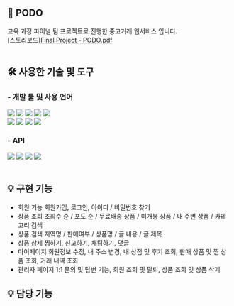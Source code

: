 ## 📌 PODO
교육 과정 파이널 팀 프로젝트로 진행한 중고거래 웹서비스 입니다. <br />
[스토리보드][Final Project - PODO.pdf](https://github.com/Leejj33/PODO/files/10120858/Final.Project.-.PODO.pdf)
<br /> <br />

## 🛠 사용한 기술 및 도구
### - 개발 툴 및 사용 언어
  <img src="https://img.shields.io/badge/HTML5-orange?style=flat-square&logo=HTML5&logoColor=white"/></a>
  <img src="https://img.shields.io/badge/CSS3-blue?style=flat-square&logo=CSS3&logoColor=white"/></a>
  <img src="https://img.shields.io/badge/JavaScript-yellow?style=flat-square&logo=JavaScript&logoColor=white"/></a>
  <img src="https://img.shields.io/badge/Java-blue?style=flat-square&logo=OpenJDK&logoColor=white"/></a>
  <img src="https://img.shields.io/badge/Spring-green?style=flat-square&logo=Spring&logoColor=white"/></a><br>
  <img src="https://img.shields.io/badge/Apache Tomcat-F8DC75?style=flat-square&logo=Apache Tomcat&logoColor=white"/></a>
  <img src="https://img.shields.io/badge/Oracle-red?style=flat-square&logo=Oracle&logoColor=white"/></a>
  <img src="https://img.shields.io/badge/GitHub-black?style=flat-square&logo=GitHub&logoColor=white"/></a>
  <img src="https://img.shields.io/badge/Sourcetree-blue?style=flat-square&logo=Sourcetree&logoColor=white"/></a>
  
  
### - API
  <img src="https://img.shields.io/badge/다음 우편번호 API-blue?style=flat-square&logo=OpenStreetMap&logoColor=white"/></a>
  <img src="https://img.shields.io/badge/카카오 지도 API-FFCD00?style=flat-square&logo=Kakao&logoColor=white"/></a>
  <img src="https://img.shields.io/badge/카카오 로그인 API-FFCD00?style=flat-square&logo=Kakao&logoColor=white"/></a>
  <img src="https://img.shields.io/badge/네이버 로그인 API-03C75A?style=flat-square&logo=Naver&logoColor=white"/></a> <br /> <br />

## 💡 구현 기능
- 회원 기능
   회원가입, 로그인, 아이디 / 비밀번호 찾기
- 상품 조회
   조회수 순 / 포도 순 / 무료배송 상품 / 미개봉 상품 / 내 주변 상품 
   / 카테고리 검색
- 상품 검색
   지역명 / 판매여부 / 상품명 / 글 내용 / 글 제목
- 상품 상세
   찜하기, 신고하기, 채팅하기, 댓글 
- 마이페이지
   회원정보 수정, 내 주소 변경, 내 상점 및 후기 조회, 
   판매 상품 및 찜 상품  조회, 거래 내역 조회
- 관리자 페이지
  1:1 문의 및 답변 기능, 회원 조회 및 탈퇴, 상품 조회 및 상품 삭제
  
  
## 💡 담당 기능
  
